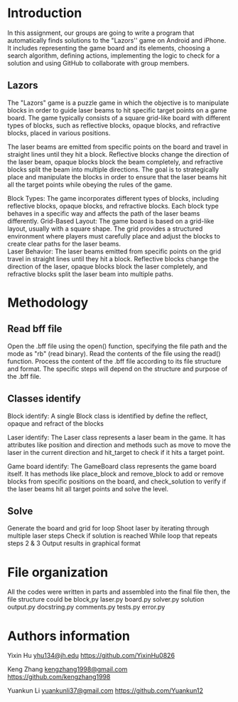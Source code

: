 # Introduction
In this assignment, our groups are going to  write a program that automatically finds solutions to the "Lazors'' game on Android and iPhone. It includes representing the game board and its elements, choosing a search algorithm, defining actions, implementing the logic to check for a solution and using GitHub to collaborate with group members.

## Lazors
The "Lazors" game is a puzzle game in which the objective is to manipulate blocks in order to guide laser beams to hit specific target points on a game board.  The game typically consists of a square grid-like board with different types of blocks, such as reflective blocks, opaque blocks, and refractive blocks, placed in various positions.

The laser beams are emitted from specific points on the board and travel in straight lines until they hit a block.  Reflective blocks change the direction of the laser beam, opaque blocks block the beam completely, and refractive blocks split the beam into multiple directions.  The goal is to strategically place and manipulate the blocks in order to ensure that the laser beams hit all the target points while obeying the rules of the game.

Block Types: The game incorporates different types of blocks, including reflective blocks, opaque blocks, and refractive blocks.  Each block type behaves in a specific way and affects the path of the laser beams differently. 
Grid-Based Layout: The game board is based on a grid-like layout, usually with a square shape.  The grid provides a structured environment where players must carefully place and adjust the blocks to create clear paths for the laser beams.  
Laser Behavior: The laser beams emitted from specific points on the grid travel in straight lines until they hit a block. Reflective blocks change the direction of the laser, opaque blocks block the laser completely, and refractive blocks split the laser beam into multiple paths.

# Methodology
## Read bff file 
Open the .bff file using the open() function, specifying the file path and the mode as "rb" (read binary).
Read the contents of the file using the read() function. 
Process the content of the .bff file according to its file structure and format. The specific steps will depend on the structure and purpose of the .bff file. 
## Classes identify
Block identify: A single Block class is identified by define the reflect, opaque and refract of the blocks 

Laser identify: The Laser class represents a laser beam in the game. It has attributes like position and direction and methods such as move to move the laser in the current direction and hit_target to check if it hits a target point.

Game board identify: The GameBoard class represents the game board itself. It has methods like place_block and remove_block to add or remove blocks from specific positions on the board, and check_solution to verify if the laser beams hit all target points and solve the level.

## Solve
Generate the board and grid for loop
Shoot laser by iterating through multiple laser steps
Check if solution is reached
While loop that repeats steps 2 & 3
Output results in graphical format

# File organization
All the codes were written in parts and assembled into the final file then, the file structure could be 
block,py
laser.py
board.py
solver.py
solution output.py
docstring.py
comments.py
tests.py
error.py

# Authors information
Yixin Hu
yhu134@jh.edu
https://github.com/YixinHu0826

Keng Zhang
kengzhang1998@gmail.com
https://github.com/kengzhang1998

Yuankun Li
yuankunli37@gmail.com
https://github.com/Yuankun12
